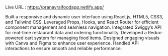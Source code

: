 Live URL : https://pranavraifoodapp.netlify.app/

 Built a responsive and dynamic user interface using React.js,
 HTML5, CSS3, and Tailwind CSS.
 Leveraged Props, Hooks, and React Router for efficient
 component management and seamless navigation.
 Integrated Swiggy’s API for real-time restaurant data and
 ordering functionality.
 Developed a Redux-powered cart system for managing food
 items.
 Designed engaging visuals with Canva and Figma to
 enhance user experience.
 Handled API interactions to ensure smooth and reliable
 performance.
